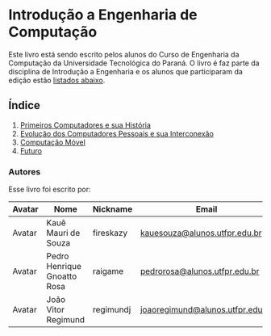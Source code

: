 # Introdução a Engenharia de Computação

Este livro está sendo escrito pelos alunos do Curso de Engenharia da Computação da Universidade Tecnológica do Paraná. O livro é faz parte da disciplina de Introdução a Engenharia e os alunos que participaram da edição estão [listados abaixo](#Autores).

## Índice

1. [Primeiros Computadores e sua História](capitulos/surgimento_das_calculadoras_mecanicas.md)
1. [Evolução dos Computadores Pessoais e sua Interconexão]()
1. [Computação Móvel]()
1. [Futuro]()


### Autores
Esse livro foi escrito por:

| Avatar | Nome | Nickname | Email |
| ------ | ---- | -------- | ----- |
| Avatar | Kauê Mauri de Souza | fireskazy | [kauesouza@alunos.utfpr.edu.br](mailto:kauesouza@alunos.utfpr.edu.br)
| Avatar | Pedro Henrique Gnoatto Rosa | raigame | [pedrorosa@alunos.utfpr.edu.br](mailto:pedrorosa@alunos.utfpr.edu.br)
| Avatar | João Vitor Regimund | regimundj | [joaoregimund@alunos.utfpr.edu.br](mailto:joaoregimund@alunosutfpr.edu.br)
